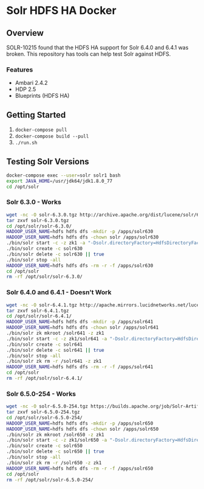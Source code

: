 # Solr HDFS HA Docker

## Overview
SOLR-10215 found that the HDFS HA support for Solr 6.4.0 and 6.4.1 was broken. This repository has tools can help test Solr against HDFS.

### Features
* Ambari 2.4.2
* HDP 2.5
* Blueprints (HDFS HA)

## Getting Started
1. `docker-compose pull`
2. `docker-compose build --pull`
3. `./run.sh`

## Testing Solr Versions
```bash
docker-compose exec --user=solr solr1 bash
export JAVA_HOME=/usr/jdk64/jdk1.8.0_77
cd /opt/solr
```

### Solr 6.3.0 - Works
```bash
wget -nc -O solr-6.3.0.tgz http://archive.apache.org/dist/lucene/solr/6.3.0/solr-6.3.0.tgz
tar zxvf solr-6.3.0.tgz
cd /opt/solr/solr-6.3.0/
HADOOP_USER_NAME=hdfs hdfs dfs -mkdir -p /apps/solr630
HADOOP_USER_NAME=hdfs hdfs dfs -chown solr /apps/solr630
./bin/solr start -c -z zk1 -a "-Dsolr.directoryFactory=HdfsDirectoryFactory -Dsolr.lock.type=hdfs -Dsolr.hdfs.home=$(hdfs getconf -confKey fs.defaultFS)/apps/solr630 -Dsolr.hdfs.confdir=/etc/hadoop/conf"
./bin/solr create -c solr630
./bin/solr delete -c solr630 || true
./bin/solr stop -all
HADOOP_USER_NAME=hdfs hdfs dfs -rm -r -f /apps/solr630
cd /opt/solr
rm -rf /opt/solr/solr-6.3.0/
```

### Solr 6.4.0 and 6.4.1 - Doesn't Work
```bash
wget -nc -O solr-6.4.1.tgz http://apache.mirrors.lucidnetworks.net/lucene/solr/6.4.1/solr-6.4.1.tgz
tar zxvf solr-6.4.1.tgz
cd /opt/solr/solr-6.4.1/
HADOOP_USER_NAME=hdfs hdfs dfs -mkdir -p /apps/solr641
HADOOP_USER_NAME=hdfs hdfs dfs -chown solr /apps/solr641
./bin/solr zk mkroot /solr641 -z zk1
./bin/solr start -c -z zk1/solr641 -a "-Dsolr.directoryFactory=HdfsDirectoryFactory -Dsolr.lock.type=hdfs -Dsolr.hdfs.home=$(hdfs getconf -confKey fs.defaultFS)/apps/solr641 -Dsolr.hdfs.confdir=/etc/hadoop/conf"
./bin/solr create -c solr641
./bin/solr delete -c solr641 || true
./bin/solr stop -all
./bin/solr zk rm -r /solr641 -z zk1
HADOOP_USER_NAME=hdfs hdfs dfs -rm -r -f /apps/solr641
cd /opt/solr
rm -rf /opt/solr/solr-6.4.1/
```

### Solr 6.5.0-254 - Works
```bash
wget -nc -O solr-6.5.0-254.tgz https://builds.apache.org/job/Solr-Artifacts-6.x/lastStableBuild/artifact/solr/package/solr-6.5.0-254.tgz
tar zxvf solr-6.5.0-254.tgz
cd /opt/solr/solr-6.5.0-254/
HADOOP_USER_NAME=hdfs hdfs dfs -mkdir -p /apps/solr650
HADOOP_USER_NAME=hdfs hdfs dfs -chown solr /apps/solr650
./bin/solr zk mkroot /solr650 -z zk1
./bin/solr start -c -z zk1/solr650 -a "-Dsolr.directoryFactory=HdfsDirectoryFactory -Dsolr.lock.type=hdfs -Dsolr.hdfs.home=$(hdfs getconf -confKey fs.defaultFS)/apps/solr650 -Dsolr.hdfs.confdir=/etc/hadoop/conf"
./bin/solr create -c solr650
./bin/solr delete -c solr650 || true
./bin/solr stop -all
./bin/solr zk rm -r /solr650 -z zk1
HADOOP_USER_NAME=hdfs hdfs dfs -rm -r -f /apps/solr650
cd /opt/solr
rm -rf /opt/solr/solr-6.5.0-254/
```

